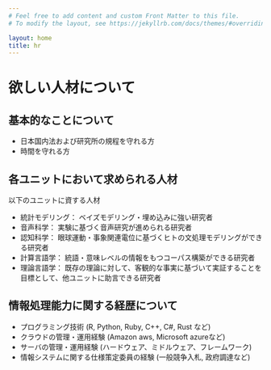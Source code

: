 ```yaml
---
# Feel free to add content and custom Front Matter to this file.
# To modify the layout, see https://jekyllrb.com/docs/themes/#overriding-theme-defaults

layout: home
title: hr
---
```

# 欲しい人材について

## 基本的なことについて

- 日本国内法および研究所の規程を守れる方
- 時間を守れる方

## 各ユニットにおいて求められる人材

以下のユニットに資する人材

- 統計モデリング： ベイズモデリング・埋め込みに強い研究者
- 音声科学： 実験に基づく音声研究が進められる研究者
- 認知科学： 眼球運動・事象関連電位に基づくヒトの文処理モデリングができる研究者
- 計算言語学： 統語・意味レベルの情報をもつコーパス構築ができる研究者
- 理論言語学： 既存の理論に対して、客観的な事実に基づいて実証することを目標として、他ユニットに助言できる研究者

  
## 情報処理能力に関する経歴について

- プログラミング技術 (R, Python, Ruby, C++, C#, Rust など)
- クラウドの管理・運用経験 (Amazon aws, Microsoft azureなど)
- サーバの管理・運用経験 (ハードウェア、ミドルウェア、フレームワーク)
- 情報システムに関する仕様策定委員の経験 (一般競争入札, 政府調達など)

